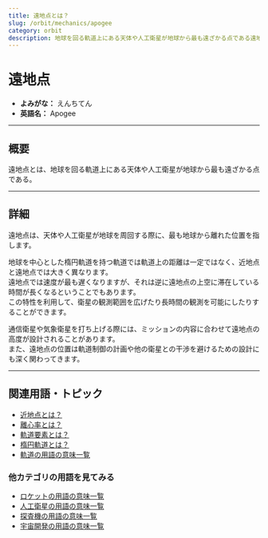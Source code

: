 ```yaml
---
title: 遠地点とは？
slug: /orbit/mechanics/apogee
category: orbit
description: 地球を回る軌道上にある天体や人工衛星が地球から最も遠ざかる点である遠地点の意味・定義・内容について解説します。  
---
```


# 遠地点

- **よみがな：** えんちてん  
- **英語名：** Apogee  

---

## 概要

遠地点とは、地球を回る軌道上にある天体や人工衛星が地球から最も遠ざかる点である。  

---

## 詳細

遠地点は、天体や人工衛星が地球を周回する際に、最も地球から離れた位置を指します。  

地球を中心とした楕円軌道を持つ軌道では軌道上の距離は一定ではなく、近地点と遠地点では大きく異なります。  
遠地点では速度が最も遅くなりますが、それは逆に遠地点の上空に滞在している時間が長くなるということでもあります。  
この特性を利用して、衛星の観測範囲を広げたり長時間の観測を可能にしたりすることができます。  

通信衛星や気象衛星を打ち上げる際には、ミッションの内容に合わせて遠地点の高度が設計されることがあります。  
また、遠地点の位置は軌道制御の計画や他の衛星との干渉を避けるための設計にも深く関わってきます。  

---

## 関連用語・トピック

- [近地点とは？](/docs/orbit/mechanics/perigee)
- [離心率とは？](/docs/orbit/mechanics/eccentricity)
- [軌道要素とは？](/docs/orbit/mechanics/orbital-elements)
- [楕円軌道とは？](/docs/orbit/type/elliptical-orbit)
- [軌道の用語の意味一覧](/docs/category/orbit)

### 他カテゴリの用語を見てみる
- [ロケットの用語の意味一覧](/docs/category/rocket)
- [人工衛星の用語の意味一覧](/docs/category/satellite)
- [探査機の用語の意味一覧](/docs/category/explorer)
- [宇宙開発の用語の意味一覧](/docs/category/glossary)